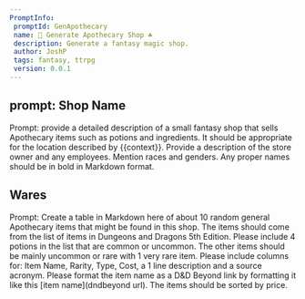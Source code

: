 ```yaml
---
PromptInfo:
 promptId: GenApothecary
 name: 🎲 Generate Apothecary Shop ☘️
 description: Generate a fantasy magic shop. 
 author: JoshP
 tags: fantasy, ttrpg
 version: 0.0.1
---
```


## prompt: Shop Name
Prompt: provide a detailed description of a small fantasy shop that sells Apothecary items such as potions and ingredients. It should be appropriate for the location described by {{context}}. Provide a description of the store owner and any employees. Mention races and genders. Any proper names should be in bold in Markdown format.

## Wares
Prompt: Create a table in Markdown here of about 10 random general Apothecary items that might be found in this shop. The items should come from the list of items in Dungeons and Dragons 5th Edition. Please include 4 potions in the list that are common or uncommon. The other items should be mainly uncommon or rare with 1 very rare item. Please include columns for: Item Name, Rarity, Type, Cost, a 1 line description and a source acronym. Please format the item name as a D&D Beyond link by formatting it like this [item name](dndbeyond url).  The items should be sorted by price.